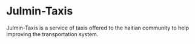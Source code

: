 # Julmin-Taxis
Julmin-Taxis is a service of taxis offered to the haitian community to help improving the transportation system.
